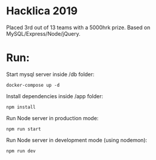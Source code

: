 # Hacklica 2019
Placed 3rd out of 13 teams with a 5000hrk prize. 
Based on MySQL/Express/Node/jQuery.

# Run:
Start mysql server inside /db folder:
```
docker-compose up -d
```

Install dependencies inside /app folder:
```
npm install
```
Run Node server in production mode:
```
npm run start
```
Run Node server in development mode (using nodemon):
```
npm run dev
```
